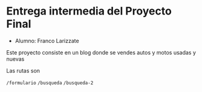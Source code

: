 # Entrega intermedia del Proyecto Final


* Alumno: Franco Larizzate

Este proyecto consiste en un blog donde se vendes autos y motos usadas y nuevas


Las rutas son


`/formulario`
`/busqueda`
`/busqueda-2`